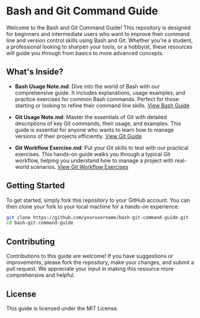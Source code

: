# Bash and Git Command Guide

Welcome to the Bash and Git Command Guide! This repository is designed for beginners and intermediate users who want to improve their command line and version control skills using Bash and Git. Whether you're a student, a professional looking to sharpen your tools, or a hobbyist, these resources will guide you through from basics to more advanced concepts.

## What's Inside?

- **Bash Usage Note.md**: Dive into the world of Bash with our comprehensive guide. It includes explanations, usage examples, and practice exercises for common Bash commands. Perfect for those starting or looking to refine their command line skills. [View Bash Guide](Bash%20Usage%20Note.md)

- **Git Usage Note.md**: Master the essentials of Git with detailed descriptions of key Git commands, their usage, and examples. This guide is essential for anyone who wants to learn how to manage versions of their projects efficiently. [View Git Guide](Git%20Usage%20Note.md)

- **Git Workflow Exercise.md**: Put your Git skills to test with our practical exercises. This hands-on guide walks you through a typical Git workflow, helping you understand how to manage a project with real-world scenarios. [View Git Workflow Exercises](Git%20Workflow%20Exercise.md)

## Getting Started

To get started, simply fork this repository to your GitHub account. You can then clone your fork to your local machine for a hands-on experience:

```bash
git clone https://github.com/yourusername/bash-git-command-guide.git
cd bash-git-command-guide
```

## Contributing

Contributions to this guide are welcome! If you have suggestions or improvements, please fork the repository, make your changes, and submit a pull request. We appreciate your input in making this resource more comprehensive and helpful.

## License

This guide is licensed under the MIT License.